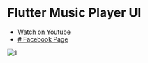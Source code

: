 # Flutter Music Player UI

- [ Watch on Youtube ](https://flutter.dev/docs/get-started/codelab)
- [# Facebook Page](https://bit.ly/3570AUx)

![1](https://user-images.githubusercontent.com/72684684/122774315-84e4af00-d2c2-11eb-9489-b4817242e776.jpg)
